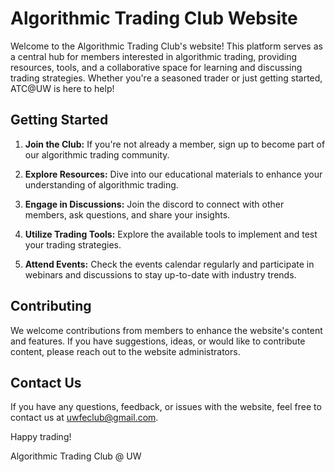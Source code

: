 # Algorithmic Trading Club Website

Welcome to the Algorithmic Trading Club's website! This platform serves as a central hub for members interested in algorithmic trading, providing resources, tools, and a collaborative space for learning and discussing trading strategies. Whether you're a seasoned trader or just getting started, ATC@UW is here to help!
## Getting Started

1. **Join the Club:** If you're not already a member, sign up to become part of our algorithmic trading community.

2. **Explore Resources:** Dive into our educational materials to enhance your understanding of algorithmic trading.

3. **Engage in Discussions:** Join the discord to connect with other members, ask questions, and share your insights.

4. **Utilize Trading Tools:** Explore the available tools to implement and test your trading strategies.

5. **Attend Events:** Check the events calendar regularly and participate in webinars and discussions to stay up-to-date with industry trends.

## Contributing

We welcome contributions from members to enhance the website's content and features. If you have suggestions, ideas, or would like to contribute content, please reach out to the website administrators.

## Contact Us

If you have any questions, feedback, or issues with the website, feel free to contact us at [uwfeclub@gmail.com](mailto:uwfeclub@gmail.com).

Happy trading!

Algorithmic Trading Club @ UW
